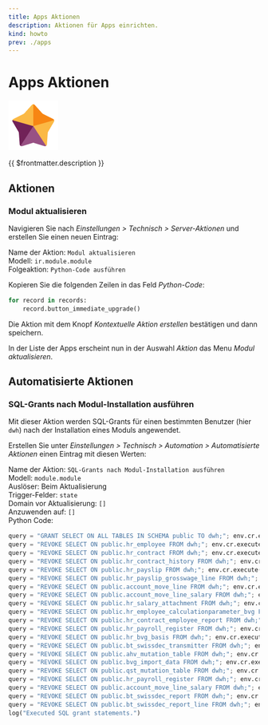 ```yaml
---
title: Apps Aktionen
description: Aktionen für Apps einrichten.
kind: howto
prev: ./apps
---
```


# Apps Aktionen

![icons_odoo_hr_appraisal](attachments/icons_odoo_hr_appraisal.png)

{{ $frontmatter.description }}

## Aktionen

### Modul aktualisieren

Navigieren Sie nach _Einstellungen > Technisch > Server-Aktionen_ und erstellen Sie einen neuen Eintrag:

Name der Aktion: `Modul aktualisieren`\
Modell: `ir.module.module`\
Folgeaktion: `Python-Code ausführen`

Kopieren Sie die folgenden Zeilen in das Feld _Python-Code_:

```python
for record in records:
	record.button_immediate_upgrade()
```

Die Aktion mit dem Knopf _Kontextuelle Aktion erstellen_ bestätigen und dann speichern.

In der Liste der Apps erscheint nun in der Auswahl _Aktion_ das Menu _Modul aktualisieren_.

## Automatisierte Aktionen

### SQL-Grants nach Modul-Installation ausführen

Mit dieser Aktion werden SQL-Grants für einen bestimmten Benutzer (hier `dwh`) nach der Installation eines Moduls angewendet.

Erstellen Sie unter _Einstellungen > Technisch > Automation > Automatisierte Aktionen_ einen Eintrag mit diesen Werten:

Name der Aktion: `SQL-Grants nach Modul-Installation ausführen`\
Modell: `module.module`\
Auslöser: Beim Aktualisierung\
Trigger-Felder: `state`\
Domain vor Aktualisierung: `[]`\
Anzuwenden auf: `[]`\
Python Code:

```python
query = "GRANT SELECT ON ALL TABLES IN SCHEMA public TO dwh;"; env.cr.execute(query)
query = "REVOKE SELECT ON public.hr_employee FROM dwh;"; env.cr.execute(query)
query = "REVOKE SELECT ON public.hr_contract FROM dwh;"; env.cr.execute(query)
query = "REVOKE SELECT ON public.hr_contract_history FROM dwh;"; env.cr.execute(query)
query = "REVOKE SELECT ON public.hr_payslip FROM dwh;"; env.cr.execute(query)
query = "REVOKE SELECT ON public.hr_payslip_grosswage_line FROM dwh;"; env.cr.execute(query)
query = "REVOKE SELECT ON public.account_move_line FROM dwh;"; env.cr.execute(query)
query = "REVOKE SELECT ON public.account_move_line_salary FROM dwh;"; env.cr.execute(query)
query = "REVOKE SELECT ON public.hr_salary_attachment FROM dwh;"; env.cr.execute(query)
query = "REVOKE SELECT ON public.hr_employee_calculationparameter_bvg FROM dwh;"; env.cr.execute(query)
query = "REVOKE SELECT ON public.hr_contract_employee_report FROM dwh;"; env.cr.execute(query)
query = "REVOKE SELECT ON public.hr_payroll_register FROM dwh;"; env.cr.execute(query)
query = "REVOKE SELECT ON public.hr_bvg_basis FROM dwh;"; env.cr.execute(query)
query = "REVOKE SELECT ON public.bt_swissdec_transmitter FROM dwh;"; env.cr.execute(query)
query = "REVOKE SELECT ON public.ahv_mutation_table FROM dwh;"; env.cr.execute(query)
query = "REVOKE SELECT ON public.bvg_import_data FROM dwh;"; env.cr.execute(query)
query = "REVOKE SELECT ON public.qst_mutation_table FROM dwh;"; env.cr.execute(query)
query = "REVOKE SELECT ON public.hr_payroll_register FROM dwh;"; env.cr.execute(query)
query = "REVOKE SELECT ON public.account_move_line_salary FROM dwh;"; env.cr.execute(query)
query = "REVOKE SELECT ON public.bt_swissdec_report FROM dwh;"; env.cr.execute(query)
query = "REVOKE SELECT ON public.bt_swissdec_report_line FROM dwh;"; env.cr.execute(query)
log("Executed SQL grant statements.")
```
